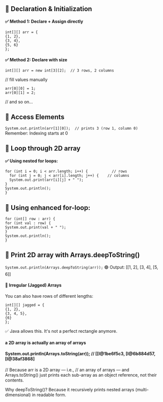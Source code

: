 ## 🔸 Declaration & Initialization
#### ✅ Method 1: Declare + Assign directly
```
int[][] arr = {
{1, 2},
{3, 4},
{5, 6}
};
```

#### ✅ Method 2: Declare with size
```int[][] arr = new int[3][2];  // 3 rows, 2 columns```

// fill values manually
```
arr[0][0] = 1;
arr[0][1] = 2;
```
// and so on...


## 🔸 Access Elements
```System.out.println(arr[1][0]);  // prints 3 (row 1, column 0)```
Remember: Indexing starts at 0

## 🔸 Loop through 2D array
#### ✅ Using nested for loops:
```
for (int i = 0; i < arr.length; i++) {           // rows
  for (int j = 0; j < arr[i].length; j++) {    // columns
  System.out.print(arr[i][j] + " ");
}
System.out.println();
}
```

## 🔸 Using enhanced for-loop:
```
for (int[] row : arr) {
for (int val : row) {
System.out.print(val + " ");
}
System.out.println();
}
```


## 🔸 Print 2D array with Arrays.deepToString()
````System.out.println(Arrays.deepToString(arr));````
🟢 Output:
[[1, 2], [3, 4], [5, 6]]


#### 🧠 Irregular (Jagged) Arrays
You can also have rows of different lengths:
```
int[][] jagged = {
{1, 2},
{3, 4, 5},
{6}
};
```
✅ Java allows this. It's not a perfect rectangle anymore.



#### a 2D array is actually an array of arrays

#### System.out.println(Arrays.toString(arr)); // [[I@1be6f5c3, [I@6b884d57, [I@38af3868]
// Because arr is a 2D array — i.e.,
// an array of arrays — and Arrays.toString() just prints each sub-array as an object reference, not their contents.

Why deepToString()?
Because it recursively prints nested arrays (multi-dimensional) in readable form.


